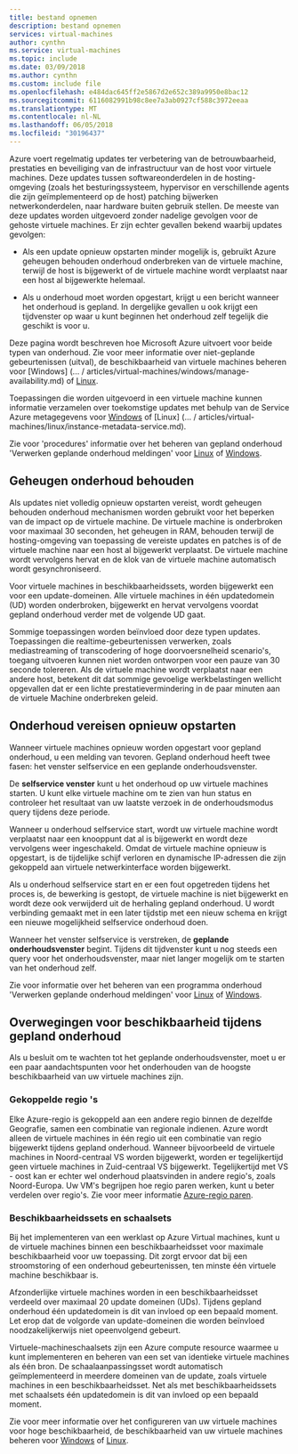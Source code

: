 ```yaml
---
title: bestand opnemen
description: bestand opnemen
services: virtual-machines
author: cynthn
ms.service: virtual-machines
ms.topic: include
ms.date: 03/09/2018
ms.author: cynthn
ms.custom: include file
ms.openlocfilehash: e484dac645ff2e5867d2e652c389a9950e8bac12
ms.sourcegitcommit: 6116082991b98c8ee7a3ab0927cf588c3972eeaa
ms.translationtype: MT
ms.contentlocale: nl-NL
ms.lasthandoff: 06/05/2018
ms.locfileid: "30196437"
---
```

Azure voert regelmatig updates ter verbetering van de betrouwbaarheid, prestaties en beveiliging van de infrastructuur van de host voor virtuele machines. Deze updates tussen softwareonderdelen in de hosting-omgeving (zoals het besturingssysteem, hypervisor en verschillende agents die zijn geïmplementeerd op de host) patching bijwerken netwerkonderdelen, naar hardware buiten gebruik stellen. De meeste van deze updates worden uitgevoerd zonder nadelige gevolgen voor de gehoste virtuele machines. Er zijn echter gevallen bekend waarbij updates gevolgen:

- Als een update opnieuw opstarten minder mogelijk is, gebruikt Azure geheugen behouden onderhoud onderbreken van de virtuele machine, terwijl de host is bijgewerkt of de virtuele machine wordt verplaatst naar een host al bijgewerkte helemaal.

- Als u onderhoud moet worden opgestart, krijgt u een bericht wanneer het onderhoud is gepland. In dergelijke gevallen u ook krijgt een tijdvenster op waar u kunt beginnen het onderhoud zelf tegelijk die geschikt is voor u.

Deze pagina wordt beschreven hoe Microsoft Azure uitvoert voor beide typen van onderhoud. Zie voor meer informatie over niet-geplande gebeurtenissen (uitval), de beschikbaarheid van virtuele machines beheren voor [Windows] (... / articles/virtual-machines/windows/manage-availability.md) of [Linux](../articles/virtual-machines/linux/manage-availability.md).

Toepassingen die worden uitgevoerd in een virtuele machine kunnen informatie verzamelen over toekomstige updates met behulp van de Service Azure metagegevens voor [Windows](../articles/virtual-machines/windows/instance-metadata-service.md) of [Linux] (... / articles/virtual-machines/linux/instance-metadata-service.md).

Zie voor 'procedures' informatie over het beheren van gepland onderhoud 'Verwerken geplande onderhoud meldingen' voor [Linux](../articles/virtual-machines/linux/maintenance-notifications.md) of [Windows](../articles/virtual-machines/windows/maintenance-notifications.md).

## <a name="memory-preserving-maintenance"></a>Geheugen onderhoud behouden

Als updates niet volledig opnieuw opstarten vereist, wordt geheugen behouden onderhoud mechanismen worden gebruikt voor het beperken van de impact op de virtuele machine. De virtuele machine is onderbroken voor maximaal 30 seconden, het geheugen in RAM, behouden terwijl de hosting-omgeving van toepassing de vereiste updates en patches is of de virtuele machine naar een host al bijgewerkt verplaatst. De virtuele machine wordt vervolgens hervat en de klok van de virtuele machine automatisch wordt gesynchroniseerd. 

Voor virtuele machines in beschikbaarheidssets, worden bijgewerkt een voor een update-domeinen. Alle virtuele machines in één updatedomein (UD) worden onderbroken, bijgewerkt en hervat vervolgens voordat gepland onderhoud verder met de volgende UD gaat.

Sommige toepassingen worden beïnvloed door deze typen updates. Toepassingen die realtime-gebeurtenissen verwerken, zoals mediastreaming of transcodering of hoge doorvoersnelheid scenario's, toegang uitvoeren kunnen niet worden ontworpen voor een pauze van 30 seconde tolereren. <!-- sooooo, what should they do? --> Als de virtuele machine wordt verplaatst naar een andere host, betekent dit dat sommige gevoelige werkbelastingen wellicht opgevallen dat er een lichte prestatievermindering in de paar minuten aan de virtuele Machine onderbreken geleid. 


## <a name="maintenance-requiring-a-reboot"></a>Onderhoud vereisen opnieuw opstarten

Wanneer virtuele machines opnieuw worden opgestart voor gepland onderhoud, u een melding van tevoren. Gepland onderhoud heeft twee fasen: het venster selfservice en een geplande onderhoudsvenster.

De **selfservice venster** kunt u het onderhoud op uw virtuele machines starten. U kunt elke virtuele machine om te zien van hun status en controleer het resultaat van uw laatste verzoek in de onderhoudsmodus query tijdens deze periode.

Wanneer u onderhoud selfservice start, wordt uw virtuele machine wordt verplaatst naar een knooppunt dat al is bijgewerkt en wordt deze vervolgens weer ingeschakeld. Omdat de virtuele machine opnieuw is opgestart, is de tijdelijke schijf verloren en dynamische IP-adressen die zijn gekoppeld aan virtuele netwerkinterface worden bijgewerkt.

Als u onderhoud selfservice start en er een fout opgetreden tijdens het proces is, de bewerking is gestopt, de virtuele machine is niet bijgewerkt en wordt deze ook verwijderd uit de herhaling gepland onderhoud. U wordt verbinding gemaakt met in een later tijdstip met een nieuw schema en krijgt een nieuwe mogelijkheid selfservice onderhoud doen. 

Wanneer het venster selfservice is verstreken, de **geplande onderhoudsvenster** begint. Tijdens dit tijdvenster kunt u nog steeds een query voor het onderhoudsvenster, maar niet langer mogelijk om te starten van het onderhoud zelf.

Zie voor informatie over het beheren van een programma onderhoud 'Verwerken geplande onderhoud meldingen' voor [Linux](../articles/virtual-machines/linux/maintenance-notifications.md) of [Windows](../articles/virtual-machines/windows/maintenance-notifications.md). 

## <a name="availability-considerations-during-planned-maintenance"></a>Overwegingen voor beschikbaarheid tijdens gepland onderhoud 

Als u besluit om te wachten tot het geplande onderhoudsvenster, moet u er een paar aandachtspunten voor het onderhouden van de hoogste beschikbaarheid van uw virtuele machines zijn. 

### <a name="paired-regions"></a>Gekoppelde regio 's

Elke Azure-regio is gekoppeld aan een andere regio binnen de dezelfde Geografie, samen een combinatie van regionale indienen. Azure wordt alleen de virtuele machines in één regio uit een combinatie van regio bijgewerkt tijdens gepland onderhoud. Wanneer bijvoorbeeld de virtuele machines in Noord-centraal VS worden bijgewerkt, worden er tegelijkertijd geen virtuele machines in Zuid-centraal VS bijgewerkt. Tegelijkertijd met VS - oost kan er echter wel onderhoud plaatsvinden in andere regio's, zoals Noord-Europa. Uw VM's begrijpen hoe regio paren werken, kunt u beter verdelen over regio's. Zie voor meer informatie [Azure-regio paren](https://docs.microsoft.com/azure/best-practices-availability-paired-regions).

### <a name="availability-sets-and-scale-sets"></a>Beschikbaarheidssets en schaalsets

Bij het implementeren van een werklast op Azure Virtual machines, kunt u de virtuele machines binnen een beschikbaarheidsset voor maximale beschikbaarheid voor uw toepassing. Dit zorgt ervoor dat bij een stroomstoring of een onderhoud gebeurtenissen, ten minste één virtuele machine beschikbaar is.

Afzonderlijke virtuele machines worden in een beschikbaarheidsset verdeeld over maximaal 20 update domeinen (UDs). Tijdens gepland onderhoud één updatedomein is dit van invloed op een bepaald moment. Let erop dat de volgorde van update-domeinen die worden beïnvloed noodzakelijkerwijs niet opeenvolgend gebeurt. 

Virtuele-machineschaalsets zijn een Azure compute resource waarmee u kunt implementeren en beheren van een set van identieke virtuele machines als één bron. De schaalaanpassingsset wordt automatisch geïmplementeerd in meerdere domeinen van de update, zoals virtuele machines in een beschikbaarheidsset. Net als met beschikbaarheidssets met schaalsets één updatedomein is dit van invloed op een bepaald moment.

Zie voor meer informatie over het configureren van uw virtuele machines voor hoge beschikbaarheid, de beschikbaarheid van uw virtuele machines beheren voor [Windows](../articles/virtual-machines/windows/manage-availability.md) of [Linux](../articles/virtual-machines/linux/manage-availability.md).
